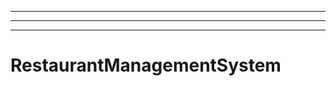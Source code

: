 ----------------------------------------
----------------------------------------------------------------------------------------------------
----------------------------------------------------------------------------------------------------
# RestaurantManagementSystem

